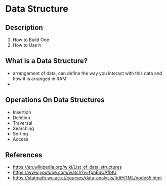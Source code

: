 # Data Structure


## Description
1. How to Build One
2. How to Use it


## What is a Data Structure?
- arrangement of data, can define the way you interact with this data and how it is arranged in RAM
- 


## Operations On Data Structures
- Insertion
- Deletion
- Traversal
- Searching
- Sorting
- Access


## References
- https://en.wikipedia.org/wiki/List_of_data_structures
- https://www.youtube.com/watch?v=fpnE6UAfbtU
- https://statmath.wu.ac.at/courses/data-analysis/itdtHTML/node55.html

